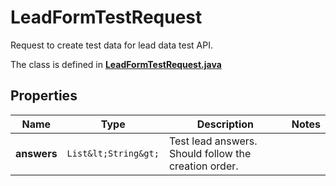 

# LeadFormTestRequest

Request to create test data for lead data test API.

The class is defined in **[LeadFormTestRequest.java](../../src/main/java/org/openapitools/model/LeadFormTestRequest.java)**

## Properties

Name | Type | Description | Notes
------------ | ------------- | ------------- | -------------
**answers** | `List&lt;String&gt;` | Test lead answers. Should follow the creation order. | 



